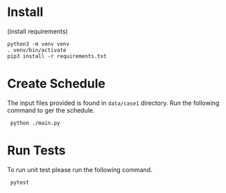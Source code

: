 # Install
(install requirements)

```
python3 -m venv venv
. venv/bin/activate
pip3 install -r requirements.txt
```

# Create Schedule
The input files provided is found in `data/case1` directory. Run the following command to ger the schedule.
```
 python ./main.py
```

# Run Tests
To run unit test please run the following command.
```
 pytest
```
